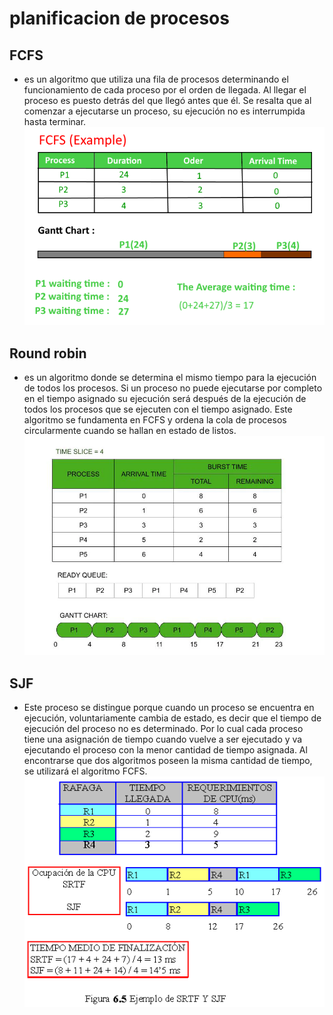 # planificacion de procesos 
## FCFS
- es un algoritmo que utiliza una fila de procesos determinando el funcionamiento de cada proceso por el orden de llegada. Al llegar el proceso es puesto detrás del que llegó antes que él. Se resalta que al comenzar a ejecutarse un proceso, su ejecución no es interrumpida hasta terminar.
![ejemplo](FCFS.png)

## Round robin
- es un algoritmo donde se determina el mismo tiempo para la ejecución de todos los procesos. Si un proceso no puede ejecutarse por completo en el tiempo asignado su ejecución será después de la ejecución de todos los procesos que se ejecuten con el tiempo asignado. Este algoritmo se fundamenta en FCFS y ordena la cola de procesos circularmente cuando se hallan en estado de listos.
![ejemplo](roundrobin.png)
## SJF
- Este proceso se distingue porque cuando un proceso se encuentra en ejecución, voluntariamente cambia de estado, es decir que el tiempo de ejecución del proceso no es determinado. Por lo cual cada proceso tiene una asignación de tiempo cuando vuelve a ser ejecutado y va ejecutando el proceso con la menor cantidad de tiempo asignada. Al encontrarse que dos algoritmos poseen la misma cantidad de tiempo, se utilizará el algoritmo FCFS.
![ejemplo](sjf.png)